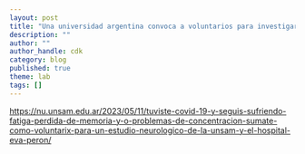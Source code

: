 ```yaml
---
layout: post
title: "Una universidad argentina convoca a voluntarios para investigar los efectos neurológicos del Covid"
description: ""
author: ""
author_handle: cdk
category: blog
published: true
theme: lab
tags: []
---
```


https://nu.unsam.edu.ar/2023/05/11/tuviste-covid-19-y-seguis-sufriendo-fatiga-perdida-de-memoria-y-o-problemas-de-concentracion-sumate-como-voluntarix-para-un-estudio-neurologico-de-la-unsam-y-el-hospital-eva-peron/
